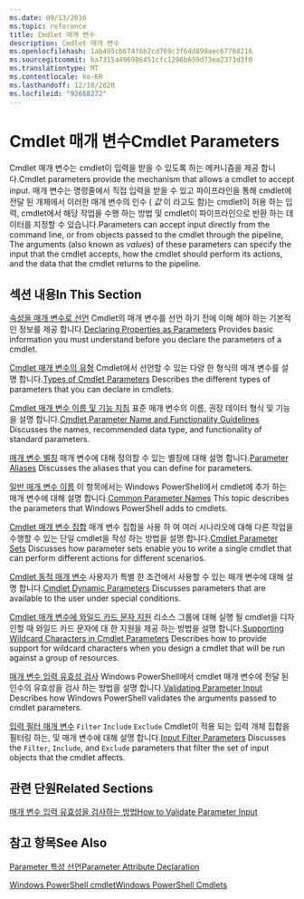 ```yaml
---
ms.date: 09/13/2016
ms.topic: reference
title: Cmdlet 매개 변수
description: Cmdlet 매개 변수
ms.openlocfilehash: 1ab495cb674f6b2cd769c3f64d899aec67704216
ms.sourcegitcommit: ba7315a496986451cfc1296b659d73ea2373d3f0
ms.translationtype: MT
ms.contentlocale: ko-KR
ms.lasthandoff: 12/10/2020
ms.locfileid: "92668272"
---
```

# <a name="cmdlet-parameters"></a><span data-ttu-id="881ce-103">Cmdlet 매개 변수</span><span class="sxs-lookup"><span data-stu-id="881ce-103">Cmdlet Parameters</span></span>

<span data-ttu-id="881ce-104">Cmdlet 매개 변수는 cmdlet이 입력을 받을 수 있도록 하는 메커니즘을 제공 합니다.</span><span class="sxs-lookup"><span data-stu-id="881ce-104">Cmdlet parameters provide the mechanism that allows a cmdlet to accept input.</span></span> <span data-ttu-id="881ce-105">매개 변수는 명령줄에서 직접 입력을 받을 수 있고 파이프라인을 통해 cmdlet에 전달 된 개체에서 이러한 매개 변수의 인수 ( *값* 이 라고도 함)는 cmdlet이 허용 하는 입력, cmdlet에서 해당 작업을 수행 하는 방법 및 cmdlet이 파이프라인으로 반환 하는 데이터를 지정할 수 있습니다.</span><span class="sxs-lookup"><span data-stu-id="881ce-105">Parameters can accept input directly from the command line, or from objects passed to the cmdlet through the pipeline, The arguments (also known as *values*) of these parameters can specify the input that the cmdlet accepts, how the cmdlet should perform its actions, and the data that the cmdlet returns to the pipeline.</span></span>

## <a name="in-this-section"></a><span data-ttu-id="881ce-106">섹션 내용</span><span class="sxs-lookup"><span data-stu-id="881ce-106">In This Section</span></span>

<span data-ttu-id="881ce-107">[속성을 매개 변수로 선언](./declaring-properties-as-parameters.md) Cmdlet의 매개 변수를 선언 하기 전에 이해 해야 하는 기본적인 정보를 제공 합니다.</span><span class="sxs-lookup"><span data-stu-id="881ce-107">[Declaring Properties as Parameters](./declaring-properties-as-parameters.md) Provides basic information you must understand before you declare the parameters of a cmdlet.</span></span>

<span data-ttu-id="881ce-108">[Cmdlet 매개 변수의 유형](./types-of-cmdlet-parameters.md) Cmdlet에서 선언할 수 있는 다양 한 형식의 매개 변수를 설명 합니다.</span><span class="sxs-lookup"><span data-stu-id="881ce-108">[Types of Cmdlet Parameters](./types-of-cmdlet-parameters.md) Describes the different types of parameters that you can declare in cmdlets.</span></span>

<span data-ttu-id="881ce-109">[Cmdlet 매개 변수 이름 및 기능 지침](./standard-cmdlet-parameter-names-and-types.md) 표준 매개 변수의 이름, 권장 데이터 형식 및 기능을 설명 합니다.</span><span class="sxs-lookup"><span data-stu-id="881ce-109">[Cmdlet Parameter Name and Functionality Guidelines](./standard-cmdlet-parameter-names-and-types.md) Discusses the names, recommended data type, and functionality of standard parameters.</span></span>

<span data-ttu-id="881ce-110">[매개 변수 별칭](./parameter-aliases.md) 매개 변수에 대해 정의할 수 있는 별칭에 대해 설명 합니다.</span><span class="sxs-lookup"><span data-stu-id="881ce-110">[Parameter Aliases](./parameter-aliases.md) Discusses the aliases that you can define for parameters.</span></span>

<span data-ttu-id="881ce-111">[일반 매개 변수 이름](./common-parameter-names.md) 이 항목에서는 Windows PowerShell에서 cmdlet에 추가 하는 매개 변수에 대해 설명 합니다.</span><span class="sxs-lookup"><span data-stu-id="881ce-111">[Common Parameter Names](./common-parameter-names.md) This topic describes the parameters that Windows PowerShell adds to cmdlets.</span></span>

<span data-ttu-id="881ce-112">[Cmdlet 매개 변수 집합](./cmdlet-parameter-sets.md) 매개 변수 집합을 사용 하 여 여러 시나리오에 대해 다른 작업을 수행할 수 있는 단일 cmdlet을 작성 하는 방법을 설명 합니다.</span><span class="sxs-lookup"><span data-stu-id="881ce-112">[Cmdlet Parameter Sets](./cmdlet-parameter-sets.md) Discusses how parameter sets enable you to write a single cmdlet that can perform different actions for different scenarios.</span></span>

<span data-ttu-id="881ce-113">[Cmdlet 동적 매개 변수](./cmdlet-dynamic-parameters.md) 사용자가 특별 한 조건에서 사용할 수 있는 매개 변수에 대해 설명 합니다.</span><span class="sxs-lookup"><span data-stu-id="881ce-113">[Cmdlet Dynamic Parameters](./cmdlet-dynamic-parameters.md) Discusses parameters that are available to the user under special conditions.</span></span>

<span data-ttu-id="881ce-114">[Cmdlet 매개 변수에 와일드 카드 문자 지원](./supporting-wildcard-characters-in-cmdlet-parameters.md) 리소스 그룹에 대해 실행 될 cmdlet을 디자인할 때 와일드 카드 문자에 대 한 지원을 제공 하는 방법을 설명 합니다.</span><span class="sxs-lookup"><span data-stu-id="881ce-114">[Supporting Wildcard Characters in Cmdlet Parameters](./supporting-wildcard-characters-in-cmdlet-parameters.md) Describes how to provide support for wildcard characters when you design a cmdlet that will be run against a group of resources.</span></span>

<span data-ttu-id="881ce-115">[매개 변수 입력 유효성 검사](./validating-parameter-input.md) Windows PowerShell에서 cmdlet 매개 변수에 전달 된 인수의 유효성을 검사 하는 방법을 설명 합니다.</span><span class="sxs-lookup"><span data-stu-id="881ce-115">[Validating Parameter Input](./validating-parameter-input.md) Describes how Windows PowerShell validates the arguments passed to cmdlet parameters.</span></span>

<span data-ttu-id="881ce-116">[입력 필터 매개 변수](./input-filter-parameters.md) `Filter` `Include` `Exclude` Cmdlet이 적용 되는 입력 개체 집합을 필터링 하는, 및 매개 변수에 대해 설명 합니다.</span><span class="sxs-lookup"><span data-stu-id="881ce-116">[Input Filter Parameters](./input-filter-parameters.md) Discusses the `Filter`, `Include`, and `Exclude` parameters that filter the set of input objects that the cmdlet affects.</span></span>

## <a name="related-sections"></a><span data-ttu-id="881ce-117">관련 단원</span><span class="sxs-lookup"><span data-stu-id="881ce-117">Related Sections</span></span>

[<span data-ttu-id="881ce-118">매개 변수 입력 유효성을 검사하는 방법</span><span class="sxs-lookup"><span data-stu-id="881ce-118">How to Validate Parameter Input</span></span>](./how-to-validate-parameter-input.md)

## <a name="see-also"></a><span data-ttu-id="881ce-119">참고 항목</span><span class="sxs-lookup"><span data-stu-id="881ce-119">See Also</span></span>

[<span data-ttu-id="881ce-120">Parameter 특성 선언</span><span class="sxs-lookup"><span data-stu-id="881ce-120">Parameter Attribute Declaration</span></span>](./parameter-attribute-declaration.md)

[<span data-ttu-id="881ce-121">Windows PowerShell cmdlet</span><span class="sxs-lookup"><span data-stu-id="881ce-121">Windows PowerShell Cmdlets</span></span>](./cmdlet-overview.md)
